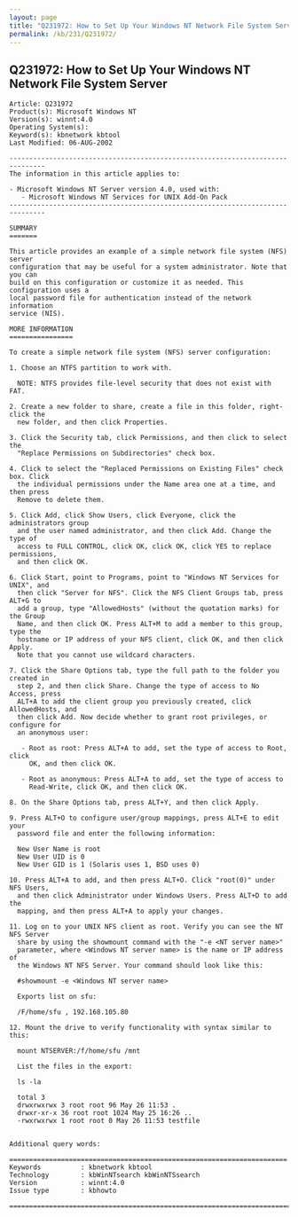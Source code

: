 ```yaml
---
layout: page
title: "Q231972: How to Set Up Your Windows NT Network File System Server"
permalink: /kb/231/Q231972/
---
```


## Q231972: How to Set Up Your Windows NT Network File System Server

	Article: Q231972
	Product(s): Microsoft Windows NT
	Version(s): winnt:4.0
	Operating System(s): 
	Keyword(s): kbnetwork kbtool
	Last Modified: 06-AUG-2002
	
	-------------------------------------------------------------------------------
	The information in this article applies to:
	
	- Microsoft Windows NT Server version 4.0, used with:
	   - Microsoft Windows NT Services for UNIX Add-On Pack 
	-------------------------------------------------------------------------------
	
	SUMMARY
	=======
	
	This article provides an example of a simple network file system (NFS) server
	configuration that may be useful for a system administrator. Note that you can
	build on this configuration or customize it as needed. This configuration uses a
	local password file for authentication instead of the network information
	service (NIS).
	
	MORE INFORMATION
	================
	
	To create a simple network file system (NFS) server configuration:
	
	1. Choose an NTFS partition to work with.
	
	  NOTE: NTFS provides file-level security that does not exist with FAT.
	
	2. Create a new folder to share, create a file in this folder, right-click the
	  new folder, and then click Properties.
	
	3. Click the Security tab, click Permissions, and then click to select the
	  "Replace Permissions on Subdirectories" check box.
	
	4. Click to select the "Replaced Permissions on Existing Files" check box. Click
	  the individual permissions under the Name area one at a time, and then press
	  Remove to delete them.
	
	5. Click Add, click Show Users, click Everyone, click the administrators group
	  and the user named administrator, and then click Add. Change the type of
	  access to FULL CONTROL, click OK, click OK, click YES to replace permissions,
	  and then click OK.
	
	6. Click Start, point to Programs, point to "Windows NT Services for UNIX", and
	  then click "Server for NFS". Click the NFS Client Groups tab, press ALT+G to
	  add a group, type "AllowedHosts" (without the quotation marks) for the Group
	  Name, and then click OK. Press ALT+M to add a member to this group, type the
	  hostname or IP address of your NFS client, click OK, and then click Apply.
	  Note that you cannot use wildcard characters.
	
	7. Click the Share Options tab, type the full path to the folder you created in
	  step 2, and then click Share. Change the type of access to No Access, press
	  ALT+A to add the client group you previously created, click AllowedHosts, and
	  then click Add. Now decide whether to grant root privileges, or configure for
	  an anonymous user:
	
	   - Root as root: Press ALT+A to add, set the type of access to Root, click
	     OK, and then click OK.
	
	   - Root as anonymous: Press ALT+A to add, set the type of access to
	     Read-Write, click OK, and then click OK.
	
	8. On the Share Options tab, press ALT+Y, and then click Apply.
	
	9. Press ALT+O to configure user/group mappings, press ALT+E to edit your
	  password file and enter the following information:
	
	  New User Name is root
	  New User UID is 0
	  New User GID is 1 (Solaris uses 1, BSD uses 0)
	
	10. Press ALT+A to add, and then press ALT+O. Click "root(0)" under NFS Users,
	  and then click Administrator under Windows Users. Press ALT+D to add the
	  mapping, and then press ALT+A to apply your changes.
	
	11. Log on to your UNIX NFS client as root. Verify you can see the NT NFS Server
	  share by using the showmount command with the "-e <NT server name>"
	  parameter, where <Windows NT server name> is the name or IP address of
	  the Windows NT NFS Server. Your command should look like this:
	
	  #showmount -e <Windows NT server name>
	
	  Exports list on sfu:
	
	  /F/home/sfu , 192.168.105.80
	
	12. Mount the drive to verify functionality with syntax similar to this:
	
	  mount NTSERVER:/f/home/sfu /mnt
	
	  List the files in the export:
	
	  ls -la
	
	  total 3
	  drwxrwxrwx 3 root root 96 May 26 11:53 .
	  drwxr-xr-x 36 root root 1024 May 25 16:26 ..
	  -rwxrwxrwx 1 root root 0 May 26 11:53 testfile
	
	
	Additional query words:
	
	======================================================================
	Keywords          : kbnetwork kbtool 
	Technology        : kbWinNTsearch kbWinNTSsearch
	Version           : winnt:4.0
	Issue type        : kbhowto
	
	=============================================================================
	
